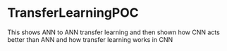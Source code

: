 # TransferLearningPOC
This shows ANN to ANN transfer learning and then shown how CNN acts better than ANN and how transfer learning works in CNN

